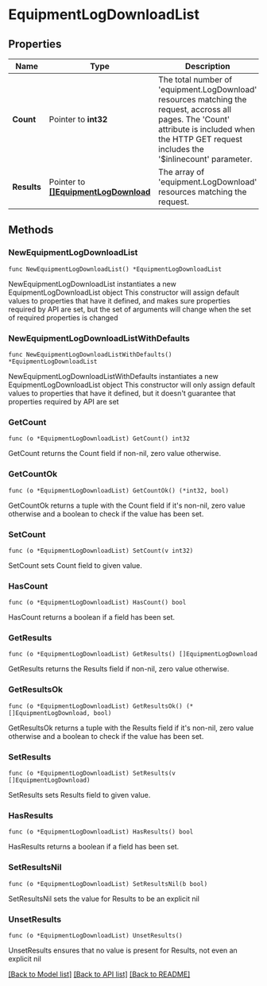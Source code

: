 # EquipmentLogDownloadList

## Properties

Name | Type | Description | Notes
------------ | ------------- | ------------- | -------------
**Count** | Pointer to **int32** | The total number of &#39;equipment.LogDownload&#39; resources matching the request, accross all pages. The &#39;Count&#39; attribute is included when the HTTP GET request includes the &#39;$inlinecount&#39; parameter. | [optional] 
**Results** | Pointer to [**[]EquipmentLogDownload**](EquipmentLogDownload.md) | The array of &#39;equipment.LogDownload&#39; resources matching the request. | [optional] 

## Methods

### NewEquipmentLogDownloadList

`func NewEquipmentLogDownloadList() *EquipmentLogDownloadList`

NewEquipmentLogDownloadList instantiates a new EquipmentLogDownloadList object
This constructor will assign default values to properties that have it defined,
and makes sure properties required by API are set, but the set of arguments
will change when the set of required properties is changed

### NewEquipmentLogDownloadListWithDefaults

`func NewEquipmentLogDownloadListWithDefaults() *EquipmentLogDownloadList`

NewEquipmentLogDownloadListWithDefaults instantiates a new EquipmentLogDownloadList object
This constructor will only assign default values to properties that have it defined,
but it doesn't guarantee that properties required by API are set

### GetCount

`func (o *EquipmentLogDownloadList) GetCount() int32`

GetCount returns the Count field if non-nil, zero value otherwise.

### GetCountOk

`func (o *EquipmentLogDownloadList) GetCountOk() (*int32, bool)`

GetCountOk returns a tuple with the Count field if it's non-nil, zero value otherwise
and a boolean to check if the value has been set.

### SetCount

`func (o *EquipmentLogDownloadList) SetCount(v int32)`

SetCount sets Count field to given value.

### HasCount

`func (o *EquipmentLogDownloadList) HasCount() bool`

HasCount returns a boolean if a field has been set.

### GetResults

`func (o *EquipmentLogDownloadList) GetResults() []EquipmentLogDownload`

GetResults returns the Results field if non-nil, zero value otherwise.

### GetResultsOk

`func (o *EquipmentLogDownloadList) GetResultsOk() (*[]EquipmentLogDownload, bool)`

GetResultsOk returns a tuple with the Results field if it's non-nil, zero value otherwise
and a boolean to check if the value has been set.

### SetResults

`func (o *EquipmentLogDownloadList) SetResults(v []EquipmentLogDownload)`

SetResults sets Results field to given value.

### HasResults

`func (o *EquipmentLogDownloadList) HasResults() bool`

HasResults returns a boolean if a field has been set.

### SetResultsNil

`func (o *EquipmentLogDownloadList) SetResultsNil(b bool)`

 SetResultsNil sets the value for Results to be an explicit nil

### UnsetResults
`func (o *EquipmentLogDownloadList) UnsetResults()`

UnsetResults ensures that no value is present for Results, not even an explicit nil

[[Back to Model list]](../README.md#documentation-for-models) [[Back to API list]](../README.md#documentation-for-api-endpoints) [[Back to README]](../README.md)


